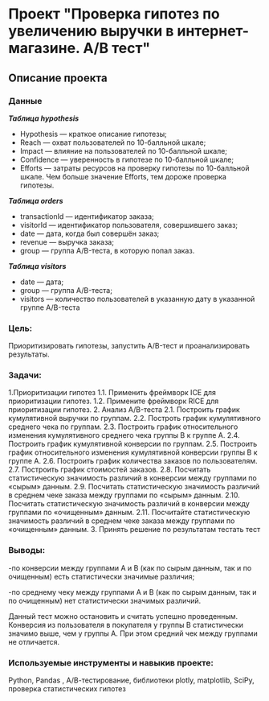 # Проект "Проверка гипотез по увеличению выручки в интернет-магазине. А/В тест"

## Описание проекта

### Данные

***Таблица hypothesis***
* Hypothesis — краткое описание гипотезы;
* Reach — охват пользователей по 10-балльной шкале;
* Impact — влияние на пользователей по 10-балльной шкале;
* Confidence — уверенность в гипотезе по 10-балльной шкале;
* Efforts — затраты ресурсов на проверку гипотезы по 10-балльной шкале. Чем больше значение Efforts, тем дороже проверка гипотезы.

***Таблица orders***
* transactionId — идентификатор заказа;
* visitorId — идентификатор пользователя, совершившего заказ;
* date — дата, когда был совершён заказ;
* revenue — выручка заказа;
* group — группа A/B-теста, в которую попал заказ.

***Таблица visitors***
* date — дата;
* group — группа A/B-теста;
* visitors — количество пользователей в указанную дату в указанной группе A/B-теста

### Цель:
Приоритизировать гипотезы, запустить A/B-тест и проанализировать результаты.

### Задачи:
1.Приоритизации гипотез
1.1. Применить фреймворк ICE для приоритизации гипотез. 
1.2. Примените фреймворк RICE для приоритизации гипотез. 
2. Анализ A/B-теста
2.1.  Построить график кумулятивной выручки по группам.
2.2.  Построть график кумулятивного среднего чека по группам.
2.3.  Построить график относительного изменения кумулятивного среднего чека группы B к группе A. 
2.4.  Построить график кумулятивной конверсии по группам. 
2.5.  Построить график относительного изменения кумулятивной конверсии группы B к группе A. 
2.6.  Построить график количества заказов по пользователям. 
2.7.  Построить график стоимостей заказов.
2.8.  Посчитать статистическую значимость различий в конверсии между группами по «сырым» данным. 
2.9. Посчитать статистическую значимость различий в среднем чеке заказа между группами по «сырым» данным. 
2.10. Посчитать статистическую значимость различий в конверсии между группами по «очищенным» данным. 
2.11. Посчитайте статистическую значимость различий в среднем чеке заказа между группами по «очищенным» данным. 
3. Принять решение по результатам тестать тест

### Выводы:
-по конверсии между группами A и B (как по сырым данным, так и по очищенным) есть статистически значимые различия;
    
-по среднему чеку между группами A и B (как по сырым данным, так и по очищенным) нет статистически значимых различий.


Данный тест можно остановить и считать успешно проведенным. Конверсия из пользователя в покупателя у группы B статистически значимо выше, чем у группы A. При этом средний чек между группами не отличается.



### Используемые инструменты и навыкив проекте:

Python, Pandas , А/В-тестирование, библиотеки plotly, matplotlib, SciPy, проверка статистических гипотез
